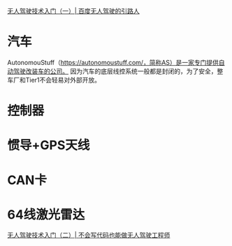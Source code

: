 [无人驾驶技术入门（一）| 百度无人驾驶的引路人](https://zhuanlan.zhihu.com/p/31853845)

# 汽车
AutonomouStuff（https://autonomoustuff.com/，简称AS）是一家专门提供自动驾驶改装车的公司。
因为汽车的底层线控系统一般都是封闭的，为了安全，整车厂和Tier1不会轻易对外部开放。

# 控制器
# 惯导+GPS天线
# CAN卡
# 64线激光雷达

[无人驾驶技术入门（二）| 不会写代码也能做无人驾驶工程师](https://zhuanlan.zhihu.com/p/32308457)


